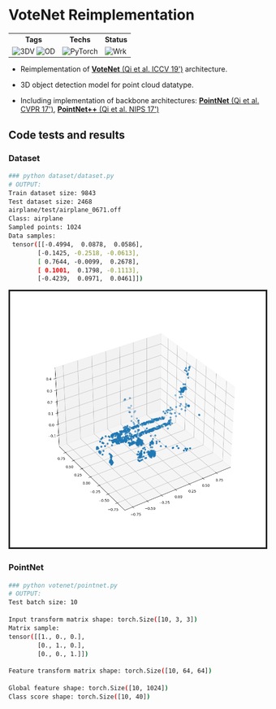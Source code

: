 VoteNet Reimplementation
==

<table align=center>
    <tr><th>Tags</th><th>Techs</th><th>Status</th></tr>
    <tr>
        <td>    <img src="https://img.shields.io/badge/3DVision-black?style=flat&logo=gtk&logoColor=red" alt="3DV">
                <img src="https://img.shields.io/badge/ObjectDetection-black?style=flat&logo=lens&logoColor=green" alt="OD"> </td>
        <td> <img src="https://img.shields.io/badge/PyTorch-black?style=flat&logo=pytorch" alt="PyTorch"> </td>
        <td> <img src="https://img.shields.io/badge/Working-black?style=flat&logo=esbuild&logoColor=blue" alt="Wrk"> </td>
    </tr>
</table>

* Reimplementation of [**VoteNet** (Qi et al. ICCV 19')](https://arxiv.org/abs/1904.09664) architecture.

* 3D object detection model for point cloud datatype.

* Including implementation of backbone architectures: [**PointNet** (Qi et al. CVPR 17')](https://arxiv.org/abs/1612.00593), [**PointNet++** (Qi et al. NIPS 17')](https://arxiv.org/abs/1706.02413)


Code tests and results
--
### Dataset
```bash
### python dataset/dataset.py
# OUTPUT:
Train dataset size: 9843
Test dataset size: 2468
airplane/test/airplane_0671.off
Class: airplane
Sampled points: 1024
Data samples:
 tensor([[-0.4994,  0.0878,  0.0586],
        [-0.1425, -0.2518, -0.0613],
        [ 0.7644, -0.0099,  0.2678],
        [ 0.1001,  0.1798, -0.1113],
        [-0.4239,  0.0971,  0.0461]])
```
<p align=center><img src='./images/Figure_1.png' width=600 border=3/></p>

### PointNet
```bash
### python votenet/pointnet.py
# OUTPUT:
Test batch size: 10

Input transform matrix shape: torch.Size([10, 3, 3])
Matrix sample:
tensor([[1., 0., 0.],
        [0., 1., 0.],
        [0., 0., 1.]])

Feature transform matrix shape: torch.Size([10, 64, 64])

Global feature shape: torch.Size([10, 1024])
Class score shape: torch.Size([10, 40])
```
